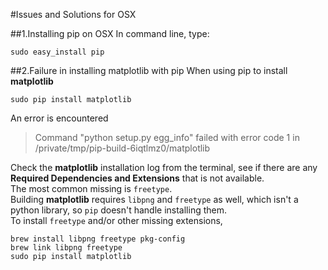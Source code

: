 #Issues and Solutions for OSX

##1.Installing pip on OSX
  In command line, type:
  ```
  sudo easy_install pip
  ```
##2.Failure in installing matplotlib with pip
  When using pip to install **matplotlib**
  ```
  sudo pip install matplotlib
  ```
  An error is encountered
  >Command "python setup.py egg_info" failed with error code 1 in /private/tmp/pip-build-6iqtlmz0/matplotlib  
  
  Check the **matplotlib** installation log from the terminal, see if there are any **Required Dependencies and Extensions** that is not available.  
  The most common missing is `freetype`.  
  Building **matplotlib** requires `libpng` and `freetype` as well, which isn't a python library, so `pip` doesn't handle installing them.  
  To install `freetype` and/or other missing extensions,
  ```
  brew install libpng freetype pkg-config
  brew link libpng freetype
  sudo pip install matplotlib
  ```
  
